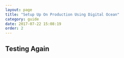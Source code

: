 ```yaml
---
layout: page
title: "Setup Up On Production Using Digital Ocean"
category: guide
date: 2017-07-22 15:08:19
order: 2
---
```


## Testing Again